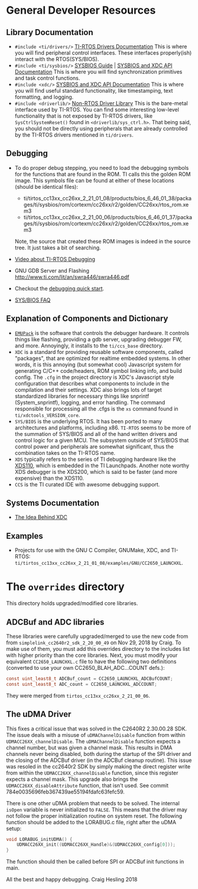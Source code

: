 # General Developer Resources

## Library Documentation
* `#include <ti/drivers/>` [TI-RTOS Drivers Documentation][TIRTOSDriversDoc]
  This is where you will find peripheral control interfaces.
  These interfaces properly(ish) interact with the RTOS(SYS/BIOS).
* `#include <ti/sysbios/>` [SYSBIOS Guide][SYSBIOSGuideDoc] | [SYSBIOS and XDC API Documentation][SYSBIOSandXDCDoc]
  This is where you will find synchronization primitives and task control functions.
* `#include <xdc/>` [SYSBIOS and XDC API Documentation][SYSBIOSandXDCDoc]
  This is where you will find useful standard functionality, like timestamping,
  text formatting, and logging.
* `#include <driverlib/>` [Non-RTOS Driver Library][CC26XXWareDoc]
  This is the bare-metal interface used by TI-RTOS. You can find some
  interesting low-level functionality that is not exposed by TI-RTOS drivers,
  like `SysCtrlSystemReset()` found in `<driverlib/sys_ctrl.h>`.
  That being said, you should not be directly using peripherals that are
  already controlled by the TI-RTOS drivers mentioned in `ti/drivers`.

## Debugging
* To do proper debug stepping, you need to load the debugging symbols for the
  functions that are found in the ROM. TI calls this the golden ROM image.
  This symbols file can be found at either of these locations
  (should be identical files):
  - ti/tirtos_cc13xx_cc26xx_2_21_01_08/products/bios_6_46_01_38/packages/ti/sysbios/rom/cortexm/cc26xx/r2/golden/CC26xx/rtos_rom.xem3
  - ti/tirtos_cc13xx_cc26xx_2_21_00_06/products/bios_6_46_01_37/packages/ti/sysbios/rom/cortexm/cc26xx/r2/golden/CC26xx/rtos_rom.xem3

  Note, the source that created these ROM images is indeed in the source tree.
  It just takes a bit of searching.
* [Video about TI-RTOS Debugging](https://training.ti.com/debugging-common-application-issues-ti-rtos?cu=1127843)
* GNU GDB Server and Flashing http://www.ti.com/lit/an/swra446/swra446.pdf
* Checkout the [debugging quick start][DebuggingQuickStart].
* [SYS/BIOS FAQ](http://processors.wiki.ti.com/index.php/SYS/BIOS_FAQs#4_Exception_Dump_Decoding_Using_the_CCS_Register_View)

## Explanation of Components and Dictionary
* [`EMUPack`][EMUPackDownload] is the software that controls the debugger
  hardware. It controls things like flashing, providing a gdb server,
  upgrading debugger FW, and more.
  Annoyingly, it installs to the `ti/ccs_base` directory.
* `XDC` is a standard for providing reusable software components,
  called "packages", that are optimized for realtime embedded systems.
  In other words, it is this annoying (but somewhat cool) Javascript system
  for generating C/C++ code/headers, ROM symbol linking info, and build config.
  The `.cfg` in the project directory is XDC's Javascript style configuration
  that describes what components to include in the compilation and their
  settings.
  XDC also brings lots of target standardized libraries for necessary things
  like snprintf (System_snprintf), logging, and error handling.
  The command responsible for processing all the .cfgs is the `xs` command
  found in `ti/xdctools_VERSION_core`.
* `SYS/BIOS` is the underlying RTOS. It has been ported to many architectures
  and platforms, including x86. `TI-RTOS` seems to be more of the summation of SYS/BIOS and
  all of the hand written drivers and control logic for a given MCU.
  The subsystem outside of SYS/BIOS that control power and peripherals are
  somewhat significant, thus the combination takes on the TI-RTOS name.
* `XDS` typically refers to the series of TI debugging hardware like the [XDS110][XDS110DebugProbeManual], which is embedded in the TI Launchpads.
  Another note worthy XDS debugger is the XDS200, which is said to be faster
  (and more expensive) than the XDS110.
* `CCS` is the TI curated IDE with awesome debugging support.

## Systems Documentation
* [The Idea Behind XDC](http://rtsc.eclipse.org/mediawiki-tip/images/1/12/XDCtools_Getting_Started_Guide.pdf)

## Examples
* Projects for use with the GNU C Compiler, GNUMake, XDC, and TI-RTOS:
  `ti/tirtos_cc13xx_cc26xx_2_21_01_08/examples/GNU/CC2650_LAUNCHXL`.

# The `overrides` directory
This directory holds upgraded/modified core libraries.

## ADCBuf and ADC libraries
These libraries were carefully upgraded/merged to use the new code from from `simplelink_cc2640r2_sdk_2_20_00_49` on Nov 29, 2018 by Craig.
To make use of them, you must add this overrides directory to the includes list with higher priority than the core libraries. Next, you must modify your equivalent `CC2650_LAUNCHXL.c` file to have the following two definitions (converted to use your own CC2650_BLAH_ADC...COUNT defs.):
```C
const uint_least8_t ADCBuf_count = CC2650_LAUNCHXL_ADCBufCOUNT;
const uint_least8_t ADC_count = CC2650_LAUNCHXL_ADCCOUNT;
```
They were merged from `tirtos_cc13xx_cc26xx_2_21_00_06`.

## The uDMA Driver
This fixes a critical issue that was solved in the C2640R2 2.30.00.28 SDK.
The issue deals with a misuse of `uDMAChannelDisable` function
from within `UDMACC26XX_channelDisable`. The `uDMAChannelDisable` function
expects a channel number, but was given a channel mask. This results in
DMA channels never being disabled, both during the startup of the SPI driver
and the closing of the ADCBuf driver (in the ADCBuf cleanup routine).
This issue was resoled in the cc2640r2 SDK by simply making the direct register
write from within the `UDMACC26XX_channelDisable` function, since this register
expects a channel mask.
This upgrade also brings the `UDMACC26XX_disableAttribute` function, that isn't used.
See commit 784e0035696feb367439ae55194fdafc63fefc59.

There is one other uDMA problem that needs to be solved.
The internal `isOpen` variable is never initialized to `FALSE`.
This means that the driver may not follow the proper initialization
routine on system reset.
The following function should be added to the LORABUG.c file, right after
the uDMA setup:
```C
void LORABUG_initUDMA() {
    UDMACC26XX_init((UDMACC26XX_Handle)&(UDMACC26XX_config[0]));
}
```
The function should then be called before SPI or ADCBuf init functions in main.


[TIRTOSDriversDoc]: http://software-dl.ti.com/dsps/dsps_public_sw/sdo_sb/targetcontent/tirtos/2_21_01_08/exports/tirtos_full_2_21_01_08/products/tidrivers_full_2_21_01_01/docs/doxygen/html/index.html
[SYSBIOSGuideDoc]: http://www.ti.com/lit/pdf/spruex3
[SYSBIOSandXDCDoc]: http://software-dl.ti.com/dsps/dsps_public_sw/sdo_sb/targetcontent/bios/sysbios/6_42_01_20/exports/bios_6_42_01_20/docs/cdoc/
[CC26XXWareDoc]: http://software-dl.ti.com/dsps/dsps_public_sw/sdo_sb/targetcontent/tirtos/2_21_01_08/exports/tirtos_full_2_21_01_08/products/cc26xxware_2_24_03_17272/doc/driverlib/index.html

[EMUPackDownload]: http://processors.wiki.ti.com/index.php/XDS_Emulation_Software_Package
[DebuggingQuickStart]: http://dev.ti.com/tirex/content/simplelink_cc13x0_sdk_1_30_00_06/docs/ti154stack/ti154stack-sdg/ti154stack-sdg/debugging/general-debugging.html
[XDS110DebugProbeManual]: http://www.ti.com/lit/ug/sprui94/sprui94.pdf


All the best and happy debugging.
Craig Hesling 2018